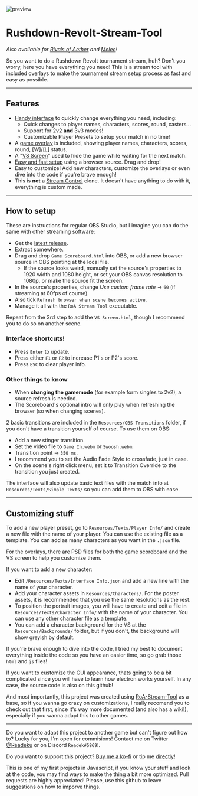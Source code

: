 
![preview](https://cdn.discordapp.com/attachments/574303886869790730/769163753186263070/unknown.png)

# Rushdown-Revolt-Stream-Tool
*Also available for [Rivals of Aether](https://github.com/Readek/RoA-Stream-Tool) and [Melee](https://github.com/Readek/Melee-Stream-Tool)!*

So you want to do a Rushdown Revolt tournament stream, huh? Don't you worry, here you have everything you need! This is a stream tool with included overlays to make the tournament stream setup process as fast and easy as possible.

---

## Features
- [Handy interface](https://gfycat.com/thriftyfluffydingo) to quickly change everything you need, including:
  - Quick changes to player names, characters, scores, round, casters...
  - Support for 2v2 **and** 3v3 modes!
  - Customizable Player Presets to setup your match in no time!
- A [game overlay](https://gfycat.com/jampackedmindlessamericanriverotter) is included, showing player names, characters, scores, round, [W]/[L] status.
- A "[VS Screen](https://gfycat.com/plushobedientfulmar)" used to hide the game while waiting for the next match.
- [Easy and fast setup](https://gfycat.com/impeccablerealisticaustraliancattledog) using a browser source. Drag and drop!
- Easy to customize! Add new characters, customize the overlays or even dive into the code if you're brave enough!
- This is **not** a [Stream Control](http://farpnut.net/StreamControl) clone. It doesn't have anything to do with it, everything is custom made.

---

## How to setup
These are instructions for regular OBS Studio, but I imagine you can do the same with other streaming software:
- Get the [latest release](https://github.com/Readek/Rushdown-Revolt-Stream-Tool/releases).
- Extract somewhere.
- Drag and drop `Game Scoreboard.html` into OBS, or add a new browser source in OBS pointing at the local file.
  - If the source looks weird, manually set the source's properties to 1920 width and 1080 height, or set your OBS canvas resolution to 1080p, or make the source fit the screen.
- In the source's properties, change *Use custom frame rate* -> `60` (if streaming at 60fps of course).
- Also tick `Refresh browser when scene becomes active`.
- Manage it all with the `RoA Stream Tool` executable.

Repeat from the 3rd step to add the `VS Screen.html`, though I recommend you to do so on another scene.

### Interface shortcuts!
- Press `Enter` to update.
- Press either `F1` or `F2` to increase P1's or P2's score.
- Press `ESC` to clear player info.

### Other things to know
- When **changing the gamemode** (for example form singles to 2v2), a source refresh is needed.
- The Scoreboard's optional intro will only play when refreshing the browser (so when changing scenes).

2 basic transitions are included in the `Resources/OBS Transitions` folder, if you don't have a transition yourself of course. To use them on OBS:
- Add a new stinger transition.
- Set the video file to `Game In.webm` or `Swoosh.webm`.
- Transition point -> `350 ms`.
- I recommend you to set the Audio Fade Style to crossfade, just in case.
- On the scene's right click menu, set it to Transition Override to the transition you just created.

The interface will also update basic text files with the match info at `Resources/Texts/Simple Texts/` so you can add them to OBS with ease.

---

## Customizing stuff

To add a new player preset, go to `Resources/Texts/Player Info/` and create a new file with the name of your player. You can use the existing file as a template. You can add as many characters as you want in the `.json` file.

For the overlays, there are PSD files for both the game scoreboard and the VS screen to help you customize them.

If you want to add a new character:
- Edit `/Resources/Texts/Interface Info.json` and add a new line with the name of your character.
- Add your character assets in `Resources/Characters/`. For the poster assets, it is recommended that you use the same resolutions as the rest.
- To position the portrait images, you will have to create and edit a file in `Resources/Texts/Character Info/` with the name of your character. You can use any other character file as a template.
- You can add a character background for the VS at the `Resources/Backgrounds/` folder, but if you don't, the background will show greyish by default.

If you're brave enough to dive into the code, I tried my best to document everything inside the code so you have an easier time, so go grab those `html` and `js` files!

If you want to customize the GUI appearance, thats going to be a bit complicated since you will have to learn how electron works yourself. In any case, the source code is also on this github!

And most importantly, this project was created using [RoA-Stream-Tool](https://github.com/Readek/RoA-Stream-Tool) as a base, so if you wanna go crazy on customizations, I really recomend you to check out that first, since it's way more documented (and also has a wiki!), especially if you wanna adapt this to other games.

---

Do you want to adapt this project to another game but can't figure out how to? Lucky for you, I'm open for commisions! Contact me on Twitter [@Readeku](https://twitter.com/Readeku) or on Discord `Readek#5869`!.

Do you want to support this project? [Buy me a ko-fi](https://ko-fi.com/readek) or tip me [directly](https://streamlabs.com/readek/tip)!

This is one of my first projects in Javascript, if you know your stuff and look at the code, you may find ways to make the thing a bit more optimized. Pull requests are highly appreciated! Please, use this github to leave suggestions on how to imporve things.
